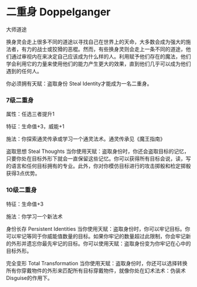 # 二重身 Doppelganger

大师道途

换身灵会走上很多不同的道途以寻找自己在世界上的天命，大多数会成为强大的施法者，有力的战士或狡猾的恶棍。然而，有些换身灵则会走上一条不同的道途，他们通过审视内在来决定自己应该成为什么样的人。利用赋予他们存在的魔法，他们学会利用它的力量来使用他们的能力产生更大的效果，直到他们几乎可以成为他们遇到的任何人。

你必须拥有天赋：盗取身份 Steal Identity才能成为一名二重身。

### 7级二重身

属性：任选三者提升1

特征：生命值+3，威能+1

施法：你探索通灵传承或学习一个通灵法术。通灵传承见《魔王指南》

盗取思想 Steal Thoughts
当你使用天赋：盗取身份时，你还会盗取目标的记忆，只要你处在目标外形下就会一直保留这些记忆。你可以获得所有目标会说，读，写的语言和任何目标拥有的专业。此外，你对你模仿目标进行的攻击掷骰和检定掷骰获得3点优势。

### 10级二重身

特征：生命值+3

施法：你学习一个新法术

身份长存 Persistent Identities
当你使用天赋：盗取身份时，你可以牢记目标。你可以牢记等同于你威能值数量的目标。如果你牢记的数量超过此限制，你会牢记新的外形并遗忘你最先牢记的目标。你可以使用天赋：盗取身份变为你牢记在心中的目标外形。

完全变形 Total Transformation
当你使用天赋：盗取身份时，你还可以选择转换所有你穿戴物件的外形来匹配所有目标穿戴物件，就像你处在幻术法术：伪装术
Disguise的作用下。

